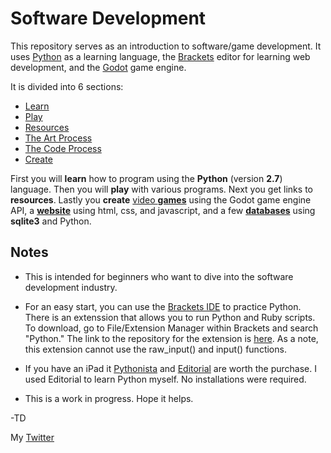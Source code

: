 # Software Development
This repository serves as an introduction to software/game development.
It uses [Python](https://www.python.org) as a learning language, the [Brackets](http://brackets.io) editor for learning web development, and the [Godot](http://www.godotengine.org/wp/) game engine.

It is divided into 6 sections:

- [Learn](https://github.com/TutorialDoctor/Software_Development/blob/master/1%20Learn.md)
- [Play](https://github.com/TutorialDoctor/Software_Development/blob/master/2%20Play.md)
- [Resources](https://github.com/TutorialDoctor/Software_Development/blob/master/3%20Resources.md)
- [The Art Process](https://github.com/TutorialDoctor/Software_Development/blob/master/4%20Art%20Process.md)
- [The Code Process](https://github.com/TutorialDoctor/Software_Development/blob/master/5%20Code%20Process.md)
- [Create](https://github.com/TutorialDoctor/Software_Development/blob/master/6%20Create.md)

First you will **learn** how to program using the **Python** (version **2.7**) language. Then you will **play** with various programs. Next you get links to **resources**. Lastly you **create** [video **games**](https://github.com/TutorialDoctor/TD-Godot-Games) using the Godot game engine API, a [**website**](https://github.com/TutorialDoctor/Programming-Language-Tutorials/tree/master/Web%20Development) using html, css, and javascript, and a few [**databases**](https://github.com/TutorialDoctor/Programming-Language-Tutorials/tree/master/SQlite-Tutorial) using **sqlite3** and Python.

## Notes
- This is intended for beginners who want to dive into the software development industry.

- For an easy start, you can use the [Brackets IDE](http://brackets.io) to practice Python. There is an extenssion that allows you to run Python and Ruby scripts. To download, go to File/Extension Manager within Brackets and search "Python."
The link to the repository for the extension is [here](https://github.com/jadbox/brackets-integrated-development). As a note, this extension cannot use the raw_input() and input() functions.

- If you have an iPad it [Pythonista](https://itunes.apple.com/app/pythonista/id528579881) and [Editorial](https://itunes.apple.com/us/app/editorial/id673907758?mt=8) are worth the purchase. I used Editorial to learn Python myself. No installations were required. 

- This is a work in progress. Hope it helps.


-TD

My [Twitter](https://twitter.com/TutorialDoctor)


